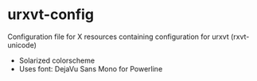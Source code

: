 # urxvt-config

Configuration file for X resources containing configuration for urxvt (rxvt-unicode)

* Solarized colorscheme
* Uses font: DejaVu Sans Mono for Powerline
